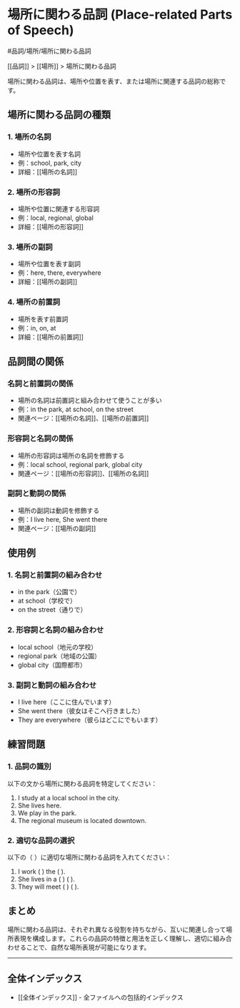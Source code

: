 ﻿# 場所に関わる品詞 (Place-related Parts of Speech)

#品詞/場所/場所に関わる品詞

[[品詞]] > [[場所]] > 場所に関わる品詞

場所に関わる品詞は、場所や位置を表す、または場所に関連する品詞の総称です。

## 場所に関わる品詞の種類

### 1. 場所の名詞
- 場所や位置を表す名詞
- 例：school, park, city
- 詳細：[[場所の名詞]]

### 2. 場所の形容詞
- 場所や位置に関連する形容詞
- 例：local, regional, global
- 詳細：[[場所の形容詞]]

### 3. 場所の副詞
- 場所や位置を表す副詞
- 例：here, there, everywhere
- 詳細：[[場所の副詞]]

### 4. 場所の前置詞
- 場所を表す前置詞
- 例：in, on, at
- 詳細：[[場所の前置詞]]

## 品詞間の関係

### 名詞と前置詞の関係
- 場所の名詞は前置詞と組み合わせて使うことが多い
- 例：in the park, at school, on the street
- 関連ページ：[[場所の名詞]]、[[場所の前置詞]]

### 形容詞と名詞の関係
- 場所の形容詞は場所の名詞を修飾する
- 例：local school, regional park, global city
- 関連ページ：[[場所の形容詞]]、[[場所の名詞]]

### 副詞と動詞の関係
- 場所の副詞は動詞を修飾する
- 例：I live here, She went there
- 関連ページ：[[場所の副詞]]

## 使用例

### 1. 名詞と前置詞の組み合わせ
- in the park（公園で）
- at school（学校で）
- on the street（通りで）

### 2. 形容詞と名詞の組み合わせ
- local school（地元の学校）
- regional park（地域の公園）
- global city（国際都市）

### 3. 副詞と動詞の組み合わせ
- I live here（ここに住んでいます）
- She went there（彼女はそこへ行きました）
- They are everywhere（彼らはどこにでもいます）

## 練習問題

### 1. 品詞の識別
以下の文から場所に関わる品詞を特定してください：
1. I study at a local school in the city.
2. She lives here.
3. We play in the park.
4. The regional museum is located downtown.

### 2. 適切な品詞の選択
以下の（ ）に適切な場所に関わる品詞を入れてください：
1. I work ( ) the ( ).
2. She lives in a ( ) ( ).
3. They will meet ( ) ( ).

## まとめ
場所に関わる品詞は、それぞれ異なる役割を持ちながら、互いに関連し合って場所表現を構成します。これらの品詞の特徴と用法を正しく理解し、適切に組み合わせることで、自然な場所表現が可能になります。

---

## 全体インデックス
- [[全体インデックス]] - 全ファイルへの包括的インデックス 